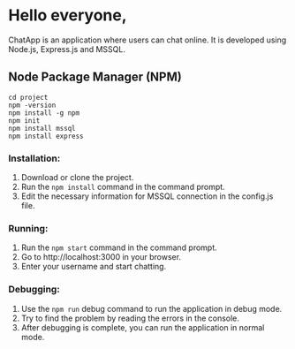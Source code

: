 # Hello everyone,

ChatApp is an application where users can chat online. It is developed using Node.js, Express.js and MSSQL.

## Node Package Manager (NPM)

```
cd project
npm -version
npm install -g npm
npm init
npm install mssql
npm install express
```

### Installation:

1. Download or clone the project.
2. Run the ```npm install``` command in the command prompt.
3. Edit the necessary information for MSSQL connection in the config.js file.

### Running:

1. Run the ```npm start``` command in the command prompt.
2. Go to http://localhost:3000 in your browser.
3. Enter your username and start chatting.

### Debugging:

1. Use the ```npm run``` debug command to run the application in debug mode.
2. Try to find the problem by reading the errors in the console.
3. After debugging is complete, you can run the application in normal mode.